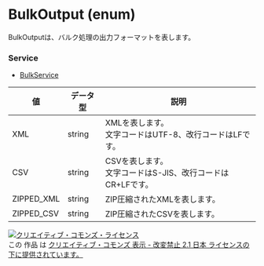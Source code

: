 # BulkOutput (enum)
BulkOutputは、バルク処理の出力フォーマットを表します。
### Service
+ [BulkService](../services/BulkService.md)

| 値 | データ型 | 説明 | 
|---|---|---|
| XML| string| XMLを表します。<br>文字コードはUTF-8、改行コードはLFです。 |
| CSV| string| CSVを表します。<br>文字コードはS-JIS、改行コードはCR+LFです。 |
| ZIPPED_XML| string| ZIP圧縮されたXMLを表します。 |
| ZIPPED_CSV| string| ZIP圧縮されたCSVを表します。 |
<a rel="license" href="http://creativecommons.org/licenses/by-nd/2.1/jp/"><img alt="クリエイティブ・コモンズ・ライセンス" style="border-width:0" src="https://i.creativecommons.org/l/by-nd/2.1/jp/88x31.png" /></a><br />この 作品 は <a rel="license" href="http://creativecommons.org/licenses/by-nd/2.1/jp/">クリエイティブ・コモンズ 表示 - 改変禁止 2.1 日本 ライセンスの下に提供されています。</a>

